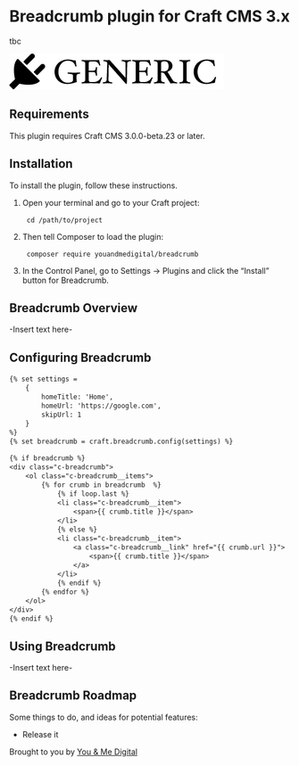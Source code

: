 # Breadcrumb plugin for Craft CMS 3.x

tbc

![Screenshot](resources/img/plugin-logo.png)

## Requirements

This plugin requires Craft CMS 3.0.0-beta.23 or later.

## Installation

To install the plugin, follow these instructions.

1. Open your terminal and go to your Craft project:

        cd /path/to/project

2. Then tell Composer to load the plugin:

        composer require youandmedigital/breadcrumb

3. In the Control Panel, go to Settings → Plugins and click the “Install” button for Breadcrumb.

## Breadcrumb Overview

-Insert text here-

## Configuring Breadcrumb

```
{% set settings =
    {
        homeTitle: 'Home',
        homeUrl: 'https://google.com',
        skipUrl: 1
    }
%}
{% set breadcrumb = craft.breadcrumb.config(settings) %}
```
```
{% if breadcrumb %}
<div class="c-breadcrumb">
    <ol class="c-breadcrumb__items">
        {% for crumb in breadcrumb  %}
            {% if loop.last %}
            <li class="c-breadcrumb__item">
                <span>{{ crumb.title }}</span>
            </li>
            {% else %}
            <li class="c-breadcrumb__item">
                <a class="c-breadcrumb__link" href="{{ crumb.url }}">
                    <span>{{ crumb.title }}</span>
                </a>
            </li>
            {% endif %}
        {% endfor %}
    </ol>
</div>
{% endif %}

```

## Using Breadcrumb

-Insert text here-

## Breadcrumb Roadmap

Some things to do, and ideas for potential features:

* Release it

Brought to you by [You & Me Digital](https://youandme.digital)
